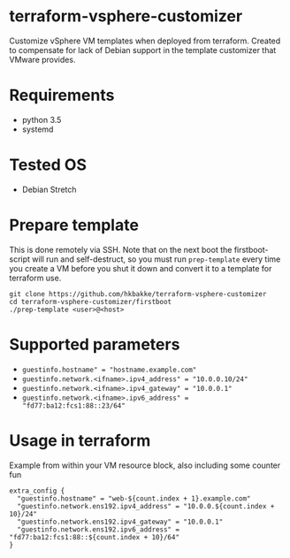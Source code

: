 # terraform-vsphere-customizer
Customize vSphere VM templates when deployed from terraform. Created to compensate for lack of
Debian support in the template customizer that VMware provides.

# Requirements
* python 3.5
* systemd

# Tested OS
* Debian Stretch

# Prepare template
This is done remotely via SSH. Note that on the next boot the firstboot-script will run and self-destruct, so you must run `prep-template` every time you create a VM before you shut it down and convert it to a template for terraform use.

    git clone https://github.com/hkbakke/terraform-vsphere-customizer
    cd terraform-vsphere-customizer/firstboot
    ./prep-template <user>@<host>

# Supported parameters
* `guestinfo.hostname" = "hostname.example.com"`
* `guestinfo.network.<ifname>.ipv4_address" = "10.0.0.10/24"`
* `guestinfo.network.<ifname>.ipv4_gateway" = "10.0.0.1"`
* `guestinfo.network.<ifname>.ipv6_address" = "fd77:ba12:fcs1:88::23/64"`

# Usage in terraform
Example from within your VM resource block, also including some counter fun

    extra_config {
      "guestinfo.hostname" = "web-${count.index + 1}.example.com"
      "guestinfo.network.ens192.ipv4_address" = "10.0.0.${count.index + 10}/24"
      "guestinfo.network.ens192.ipv4_gateway" = "10.0.0.1"
      "guestinfo.network.ens192.ipv6_address" = "fd77:ba12:fcs1:88::${count.index + 10}/64"
    }
